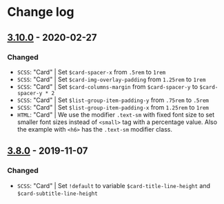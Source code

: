 # Change log

## [3.10.0](https://www.secrz.de/bitbucket/projects/CAKE/repos/phoenix/browse?at=refs%2Ftags%2Fv3.10.0) - 2020-02-27

### Changed

* `SCSS`: "Card" | Set `$card-spacer-x` from `.5rem` to `1rem`
* `SCSS`: "Card" | Set `$card-img-overlay-padding` from `1.25rem` to `1rem`
* `SCSS`: "Card" | Set `$card-columns-margin` from `$card-spacer-y` to `$card-spacer-y * 2`
* `SCSS`: "Card" | Set `$list-group-item-padding-y` from `.75rem` to `.5rem`
* `SCSS`: "Card" | Set `$list-group-item-padding-x` from `1.25rem` to `1rem`
* `HTML`: "Card" | We use the modifier `.text-sm` with fixed font size to set smaller font sizes instead of `<small>` tag with a percentage value. Also the example with `<h6>` has the `.text-sm` modifier class.


## [3.8.0](https://www.secrz.de/bitbucket/projects/CAKE/repos/phoenix/browse?at=refs%2Ftags%2Fv3.8.0) - 2019-11-07

### Changed

* `SCSS`: "Card" | Set `!default` to variable `$card-title-line-height` and `$card-subtitle-line-height`
